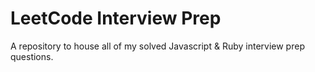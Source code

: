 # LeetCode Interview Prep

A repository to house all of my solved Javascript & Ruby interview prep questions.
